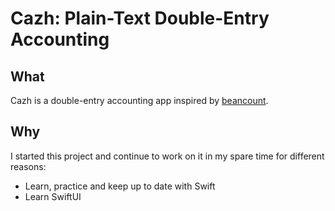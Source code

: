 # Cazh: Plain-Text Double-Entry Accounting

## What
Cazh is a double-entry accounting app inspired by [beancount](https://github.com/beancount/beancount).

## Why
I started this project and continue to work on it in my spare time for different reasons:

- Learn, practice and keep up to date with Swift
- Learn SwiftUI


